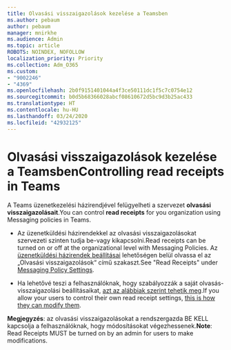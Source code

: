 ```yaml
---
title: Olvasási visszaigazolások kezelése a Teamsben
ms.author: pebaum
author: pebaum
manager: mnirkhe
ms.audience: Admin
ms.topic: article
ROBOTS: NOINDEX, NOFOLLOW
localization_priority: Priority
ms.collection: Adm_O365
ms.custom:
- "9002246"
- "4369"
ms.openlocfilehash: 2b0f9151401044a4f3ce50111dc1f5c7c0754e12
ms.sourcegitcommit: b0d5b68366028abcf08610672d5bc9d3b25ac433
ms.translationtype: HT
ms.contentlocale: hu-HU
ms.lasthandoff: 03/24/2020
ms.locfileid: "42932125"
---
```

# <a name="controlling-read-receipts-in-teams"></a><span data-ttu-id="daca1-102">Olvasási visszaigazolások kezelése a Teamsben</span><span class="sxs-lookup"><span data-stu-id="daca1-102">Controlling read receipts in Teams</span></span>

<span data-ttu-id="daca1-103">A Teams üzenetkezelési házirendjével felügyelheti a szervezet **olvasási visszaigazolásait**.</span><span class="sxs-lookup"><span data-stu-id="daca1-103">You can control **read receipts** for you organization using Messaging policies in Teams.</span></span>

- <span data-ttu-id="daca1-104">Az üzenetküldési házirendekkel az olvasási visszaigazolásokat szervezeti szinten tudja be-vagy kikapcsolni.</span><span class="sxs-lookup"><span data-stu-id="daca1-104">Read receipts can be turned on or off at the organizational level with Messaging Policies.</span></span> <span data-ttu-id="daca1-105">Az [üzenetküldési házirendek beállításai](https://docs.microsoft.com/microsoftteams/messaging-policies-in-teams#messaging-policy-settings) lehetőségen belül olvassa el az „Olvasási visszaigazolások“ című szakaszt.</span><span class="sxs-lookup"><span data-stu-id="daca1-105">See "Read Receipts" under [Messaging Policy Settings](https://docs.microsoft.com/microsoftteams/messaging-policies-in-teams#messaging-policy-settings).</span></span>

- <span data-ttu-id="daca1-106">Ha lehetővé teszi a felhasználóknak, hogy szabályozzák a saját olvasás-visszaigazolási beállításaikat, [ azt az alábbiak szerint tehetik meg](https://docs.microsoft.com/microsoftteams/messaging-policies-in-teams#messaging-policy-settings).</span><span class="sxs-lookup"><span data-stu-id="daca1-106">If you allow your users to control their own read receipt settings, [this is how they can modify them](https://docs.microsoft.com/microsoftteams/messaging-policies-in-teams#messaging-policy-settings).</span></span> 

<span data-ttu-id="daca1-107">**Megjegyzés**: az olvasási visszaigazolásokat a rendszergazda BE KELL kapcsolja a felhasználóknak, hogy módosításokat végezhessenek.</span><span class="sxs-lookup"><span data-stu-id="daca1-107">**Note**: Read Receipts MUST be turned on by an admin for users to make modifications.</span></span>

